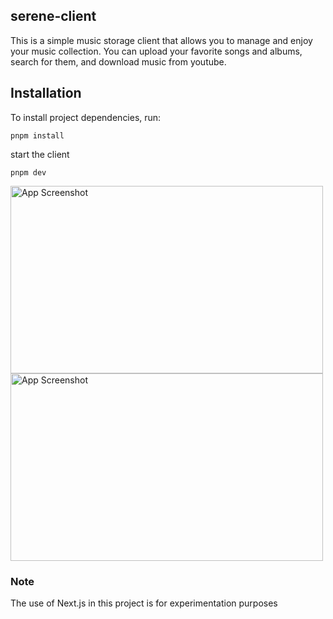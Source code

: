 ## serene-client
This is a simple music storage client that allows you to manage and enjoy your music collection. You can upload your favorite songs and albums, search for them, and download music from youtube.

## Installation

To install project dependencies, run:
```shell
pnpm install
```

start the client
```shell
pnpm dev
```


<img src="https://github.com/kocierik/swiftClient/assets/41591336/5df44af7-4f71-46e5-bf51-fe7d3da90712" alt="App Screenshot" height="300" width="500">
<img src="https://github.com/kocierik/swiftClient/assets/41591336/4a73c2cb-6655-4696-896f-5acbc407323f" alt="App Screenshot" height="300" width="500">

### Note
The use of Next.js in this project is for experimentation purposes 
